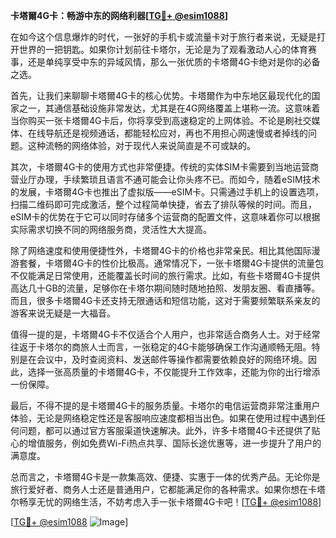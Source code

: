 **卡塔爾4G卡：畅游中东的网络利器[[TG💪+ @esim1088](https://t.me/s/esim1088)]**

在如今这个信息爆炸的时代，一张好的手机卡或流量卡对于旅行者来说，无疑是打开世界的一把钥匙。如果你计划前往卡塔尔，无论是为了观看激动人心的体育赛事，还是单纯享受中东的异域风情，那么一张优质的卡塔爾4G卡绝对是你的必备之选。

首先，让我们来聊聊卡塔爾4G卡的核心优势。卡塔爾作为中东地区最现代化的国家之一，其通信基础设施非常发达，尤其是在4G网络覆盖上堪称一流。这意味着当你购买一张卡塔爾4G卡后，你将享受到高速稳定的上网体验。不论是刷社交媒体、在线导航还是视频通话，都能轻松应对，再也不用担心网速慢或者掉线的问题。这种流畅的网络体验，对于现代人来说简直是不可或缺的。

其次，卡塔爾4G卡的使用方式也非常便捷。传统的实体SIM卡需要到当地运营商营业厅办理，手续繁琐且语言不通可能会让你头疼不已。而如今，随着eSIM技术的发展，卡塔爾4G卡也推出了虚拟版——eSIM卡。只需通过手机上的设置选项，扫描二维码即可完成激活，整个过程简单快捷，省去了排队等候的时间。而且，eSIM卡的优势在于它可以同时存储多个运营商的配置文件，这意味着你可以根据实际需求切换不同的网络服务商，灵活性大大提高。

除了网络速度和使用便捷性外，卡塔爾4G卡的价格也非常亲民。相比其他国际漫游套餐，卡塔爾4G卡的性价比极高。通常情况下，一张卡塔爾4G卡提供的流量包不仅能满足日常使用，还能覆盖长时间的旅行需求。比如，有些卡塔爾4G卡提供高达几十GB的流量，足够你在卡塔尔期间随时随地拍照、发朋友圈、看直播等。而且，很多卡塔爾4G卡还支持无限通话和短信功能，这对于需要频繁联系亲友的游客来说无疑是一大福音。

值得一提的是，卡塔爾4G卡不仅适合个人用户，也非常适合商务人士。对于经常往返于卡塔尔的商旅人士而言，一张稳定的4G卡能够确保工作沟通顺畅无阻。特别是在会议中，及时查阅资料、发送邮件等操作都需要依赖良好的网络环境。因此，选择一张高质量的卡塔爾4G卡，不仅能提升工作效率，还能为你的出行增添一份保障。

最后，不得不提的是卡塔爾4G卡的服务质量。卡塔尔的电信运营商非常注重用户体验，无论是网络稳定性还是客服响应速度都相当出色。如果在使用过程中遇到任何问题，都可以通过官方客服渠道快速解决。此外，许多卡塔爾4G卡还提供了贴心的增值服务，例如免费Wi-Fi热点共享、国际长途优惠等，进一步提升了用户的满意度。

总而言之，卡塔爾4G卡是一款集高效、便捷、实惠于一体的优秀产品。无论你是旅行爱好者、商务人士还是普通用户，它都能满足你的各种需求。如果你想在卡塔尔畅享无忧的网络生活，不妨考虑入手一张卡塔爾4G卡吧！[[TG💪+ @esim1088](https://t.me/s/esim1088)]

[[TG💪+ @esim1088](https://t.me/s/esim1088) ![Image](https://i.postimg.cc/4NQfJmqS/Snipaste-2025-05-13-00-14-12.png)]